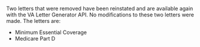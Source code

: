 Two letters that were removed have been reinstated and are available again with the VA Letter Generator API. No modifications to these two letters were made. The letters are:

* Minimum Essential Coverage
* Medicare Part D
